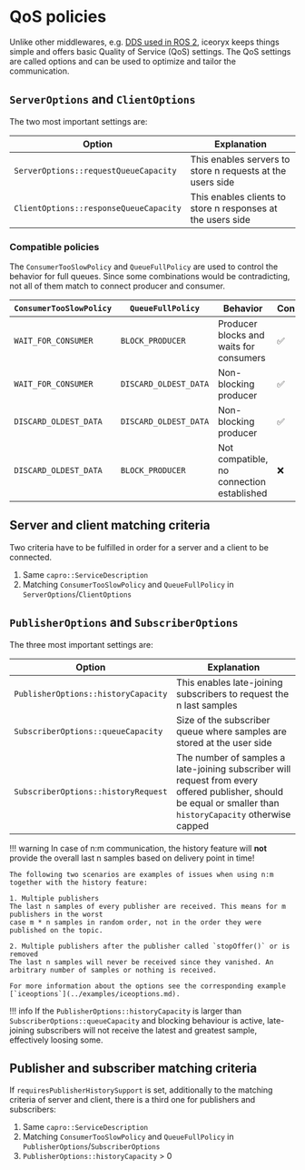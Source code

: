 # QoS policies

Unlike other middlewares, e.g. [DDS used in ROS 2](https://docs.ros.org/en/galactic/Concepts/About-Quality-of-Service-Settings.html),
iceoryx keeps things simple and offers basic Quality of Service (QoS) settings. The QoS
settings are called options and can be used to optimize and tailor the communication.

## `ServerOptions` and `ClientOptions`

The two most important settings are:

| Option                                 | Explanation                                                  |
|----------------------------------------|--------------------------------------------------------------|
| `ServerOptions::requestQueueCapacity`  | This enables servers to store n requests at the users side   |
| `ClientOptions::responseQueueCapacity` | This enables clients to store n responses at the users side  |

### Compatible policies

The `ConsumerTooSlowPolicy` and `QueueFullPolicy` are used to control the behavior for full queues. Since some
combinations would be contradicting, not all of them match to connect producer and consumer.

| `ConsumerTooSlowPolicy`   | `QueueFullPolicy`     | Behavior                                   | Connection          |
|---------------------------|-----------------------|--------------------------------------------|---------------------|
| `WAIT_FOR_CONSUMER`       | `BLOCK_PRODUCER`      | Producer blocks and waits for consumers    | :white_check_mark:  |
| `WAIT_FOR_CONSUMER`       | `DISCARD_OLDEST_DATA` | Non-blocking producer                      | :white_check_mark:  |
| `DISCARD_OLDEST_DATA`     | `DISCARD_OLDEST_DATA` | Non-blocking producer                      | :white_check_mark:  |
| `DISCARD_OLDEST_DATA`     | `BLOCK_PRODUCER`      | Not compatible, no connection established  | :x:                 |

## Server and client matching criteria

Two criteria have to be fulfilled in order for a server and a client to be connected.

1. Same `capro::ServiceDescription`
2. Matching `ConsumerTooSlowPolicy` and `QueueFullPolicy` in `ServerOptions`/`ClientOptions`

## `PublisherOptions` and `SubscriberOptions`

The three most important settings are:

| Option                              | Explanation                                                                                                                                                   |
|-------------------------------------|---------------------------------------------------------------------------------------------------------------------------------------------------------------|
| `PublisherOptions::historyCapacity` | This enables late-joining subscribers to request the n last samples                                                                                           |
| `SubscriberOptions::queueCapacity`  | Size of the subscriber queue where samples are stored at the user side                                                                                        |
| `SubscriberOptions::historyRequest` | The number of samples a late-joining subscriber will request from every offered publisher, should be equal or smaller than `historyCapacity` otherwise capped |

!!! warning
    In case of n:m communication, the history feature will **not** provide the overall last n samples based on delivery point in time!

    The following two scenarios are examples of issues when using n:m together with the history feature:

    1. Multiple publishers
    The last n samples of every publisher are received. This means for m publishers in the worst
    case m * n samples in random order, not in the order they were published on the topic.

    2. Multiple publishers after the publisher called `stopOffer()` or is removed
    The last n samples will never be received since they vanished. An arbitrary number of samples or nothing is received.

    For more information about the options see the corresponding example [`iceoptions`](../examples/iceoptions.md).

!!! info
    If the `PublisherOptions::historyCapacity` is larger than `SubscriberOptions::queueCapacity` and blocking behaviour
    is active, late-joining subscribers will not receive the latest and greatest sample, effectively loosing some.

## Publisher and subscriber matching criteria

If `requiresPublisherHistorySupport` is set, additionally to the matching criteria of server and client, there is a third one for publishers and subscribers:

1. Same `capro::ServiceDescription`
2. Matching `ConsumerTooSlowPolicy` and `QueueFullPolicy` in `PublisherOptions`/`SubscriberOptions`
3. `PublisherOptions::historyCapacity` > 0
